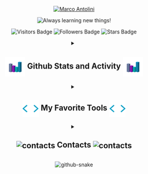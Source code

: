 <!-- About Me -->

<!-- <img src="https://raw.githubusercontent.com/khoa083/khoa/main/Khoa_ne/img/Rainbow.gif" width="100%"/> -->

<p align="center">
 <a href="https://github.com/MarcoAntolini">
  <img
   src="https://user-images.githubusercontent.com/93138565/204394594-2fb28f06-2faf-4b60-8fb9-7c8672a2b3d9.png"
   alt="Marco Antolini"
  />
 </a>
</p>

<p align="center">
 <img
  alt="Always learning new things!"
  src="https://readme-typing-svg.demolab.com?font=Fira+Code&pause=1000&color=6788F7&center=true&vCenter=true&width=435&lines=Always+learning+new+things!"
 />
</p>

<p align="center">
 <img
  alt="Visitors Badge"
  src="https://komarev.com/ghpvc/?username=MarcoAntolini&style=flat&color=6788F7&label=Visitors"
 />
 <img
  alt="Followers Badge"
  src="https://img.shields.io/github/followers/MarcoAntolini?label=Followers&style=flat&color=6788F7"
 />
 <img
  alt="Stars Badge"
  src="https://custom-icon-badges.herokuapp.com/badge/dynamic/json?color=6788F7&label=Stars&style=flat&query=%24.stars&url=https://api.github-star-counter.workers.dev/user/MarcoAntolini"
 />
</p>

<!-- My Github Stats -->

<details align="center">
 <summary>
  <h2>
   <picture>
    <img width="55" alt="stats" align="center" src="assets/stats.gif" />
   </picture>
   Github Stats and Activity
   <picture>
    <img width="55" alt="stats" align="center" src="assets/stats.gif" />
   </picture>
  </h2>
 </summary>

 <p align="center">
  <img
   alt="Marco Antolini's Streak"
   src="https://streak-stats.demolab.com/?user=MarcoAntolini&theme=tokyonight&hide_border=true"
  />
 </p>
 <p align="center">
  <img
   alt="Marco Antolini's Github Stats"
   src="https://github-readme-stats.vercel.app/api?username=MarcoAntolini&count_private=true&show_icons=true&theme=tokyonight&hide_border=true"
  />
  <img
   alt="Marco Antolini's Top Languages"
   height="195"
   src="https://github-readme-stats.vercel.app/api/top-langs/?username=MarcoAntolini&count_private=true&show_icons=true&layout=compact&theme=tokyonight&langs_count=10&hide_border=true"
  />
 </p>

 <b>Note:</b>
 <i>
  Top languages is only a metric of the languages my public code consists of and doesn't reflect experience or skill
  level.
 </i>
</details>

<!-- My Favourite Tools -->

<details align="center">
 <summary>
  <h2>
   <picture>
    <img width="45" alt="tools" align="center" src="assets/tools.gif" />
   </picture>
   My Favorite Tools
   <picture>
    <img width="45" alt="tools" align="center" src="assets/tools.gif" />
   </picture>
  </h2>
 </summary>

 <h3>👨‍💻 Programming and Markup Languages</h3>

 <p>
  <img
   alt="MIPS Assembly"
   src="https://custom-icon-badges.demolab.com/badge/Assembly-525252.svg?logo=asm-hex&logoColor=white"
  />
  <img alt="Bash" src="https://img.shields.io/badge/Bash-121011.svg?logo=gnu-bash&logoColor=white" />
  <img alt="C" src="https://custom-icon-badges.demolab.com/badge/C-03599C.svg?logo=c-in-hexagon&logoColor=white" />
  <img alt="C++" src="https://custom-icon-badges.demolab.com/badge/C++-9C033A.svg?logo=cpp2&logoColor=white" />
  <img alt="C#" src="https://custom-icon-badges.demolab.com/badge/C%23-68217A.svg?logo=cs2&logoColor=white" />
  <img alt="CSS" src="https://img.shields.io/badge/CSS-1572B6.svg?logo=css3&logoColor=white" />
  <img alt="HTML" src="https://img.shields.io/badge/HTML-E34F26.svg?logo=html5&logoColor=white" />
  <img alt="Java" src="https://custom-icon-badges.demolab.com/badge/Java-007396.svg?logo=java&logoColor=white" />
  <img alt="JavaScript" src="https://img.shields.io/badge/JavaScript-F7DF1E.svg?logo=javascript&logoColor=black" />
  <img alt="LaTeX" src="https://img.shields.io/badge/LaTeX-008080.svg?logo=LaTeX&logoColor=white" />
  <img alt="Markdown" src="https://img.shields.io/badge/Markdown-000000.svg?logo=markdown&logoColor=white" />
  <img alt="PHP" src="https://img.shields.io/badge/PHP-777BB4.svg?logo=php&logoColor=white" />
  <img alt="Python" src="https://img.shields.io/badge/Python-14354C.svg?logo=python&logoColor=white" />
  <img alt="SQL" src="https://custom-icon-badges.demolab.com/badge/SQL-025E8C.svg?logo=database&logoColor=white" />
  <img alt="SVG+XML" src="https://img.shields.io/badge/SVG%2BXML-e0982c.svg?logo=svg&logoColor=white" />
  <img alt="TypeScript" src="https://img.shields.io/badge/TypeScript-007ACC.svg?logo=typescript&logoColor=white" />
 </p>

 <h3>🧰 Frameworks and Libraries</h3>

 <p>
  <img alt="Arduino" src="https://img.shields.io/badge/-Arduino-00979D?logo=Arduino&logoColor=white" />
  <img alt="Bootstrap" src="https://img.shields.io/badge/Bootstrap-7952B3.svg?logo=bootstrap&logoColor=white" />
  <img alt="Discord.py" src="https://custom-icon-badges.demolab.com/badge/Discord.py-0d1620.svg?logo=dpy" />
  <img
   alt="GitHub Actions"
   src="https://img.shields.io/badge/GitHub%20Actions-2671E5.svg?logo=github%20actions&logoColor=white"
  />
  <img
   alt="JUnit"
   src="https://custom-icon-badges.demolab.com/badge/JUnit-25A162.svg?logo=check-circle&logoColor=white"
  />
  <img
   alt="PHPUnit"
   src="https://custom-icon-badges.demolab.com/badge/PHPUnit-366488.svg?logo=test-tube&logoColor=white"
  />
  <img alt="React" src="https://img.shields.io/badge/React-20232a.svg?logo=react&logoColor=%2361DAFB" />
 </p>

 <h3>🗄️ Databases and Cloud Hosting</h3>

 <p>
  <img alt="GitHub Pages" src="https://img.shields.io/badge/GitHub%20Pages-327FC7.svg?logo=github&logoColor=white" />
  <img alt="MongoDB" src="https://img.shields.io/badge/MongoDB-4ea94b.svg?logo=mongodb&logoColor=white" />
  <img alt="MySQL" src="https://img.shields.io/badge/MySQL-00f.svg?logo=mysql&logoColor=white" />
  <img alt="Notion" src="https://img.shields.io/badge/Notion-010101.svg?logo=notion&logoColor=white" />
 </p>

 <h3>💻 Software and Tools</h3>

 <p>
  <img alt="Adobe" src="https://img.shields.io/badge/Adobe-FF0000.svg?logo=adobe&logoColor=white" />
  <img alt="Android" src="https://img.shields.io/badge/Android-3DDC84?logo=android&logoColor=white" />
  <img
   alt="Android Studio"
   src="https://img.shields.io/badge/Android%20Studio-008678.svg?logo=android-studio&logoColor=white"
  />
  <img alt="Brave" src="https://img.shields.io/badge/-Brave-FB542B?logo=brave&logoColor=white" />
  <img alt="Discord" src="https://img.shields.io/badge/-Discord-5865F2.svg?logo=discord&logoColor=white" />
  <img alt="Git" src="https://img.shields.io/badge/Git-F05033.svg?logo=git&logoColor=white" />
  <img
   alt="GitHub Desktop"
   src="https://img.shields.io/badge/GitHub%20Desktop-8034A9.svg?logo=github&logoColor=white"
  />
  <img
   alt="Google Sheets"
   src="https://img.shields.io/badge/Sheets-34A853.svg?logo=google%20sheets&logoColor=white"
  />
  <img alt="OBS Studio" src="https://img.shields.io/badge/-OBS-302E31?logo=obs-studio&logoColor=white" />
  <img alt="Photopea" src="https://img.shields.io/badge/Photopea-18A497?logo=photopea&logoColor=white" />
  <img
   alt="Stack Overflow"
   src="https://img.shields.io/badge/-Stack%20Overflow-FE7A16?logo=stack-overflow&logoColor=white"
  />
  <img
   alt="Visual Studio Code"
   src="https://img.shields.io/badge/Visual%20Studio%20Code-0078d7.svg?logo=visual-studio-code&logoColor=white"
  />
 </p>
</details>

<!-- My Contacts -->

<details align="center">
 <summary>
  <h2>
    <picture>
      <source
      media="(prefers-color-scheme: light)"
      srcset="assets/contacts-light.gif"
      />
      <source
      media="(prefers-color-scheme: dark)"
      srcset="assets/contacts-dark.gif"
      />
      <img width="50" alt="contacts" align="center" />
    </picture>
    Contacts
    <picture>
      <source
      media="(prefers-color-scheme: light)"
      srcset="assets/contacts-light.gif"
      />
      <source
      media="(prefers-color-scheme: dark)"
      srcset="assets/contacts-dark.gif"
      />
      <img width="50" alt="contacts" align="center" />
    </picture>
  </h2>
 </summary>

 <p>
  <img
   align="center"
   height="16px"
   src="https://user-images.githubusercontent.com/93138565/204414651-1d3ba17f-da7e-4183-8ca3-2f8a1455ba71.png"
  />
  Email: <a href="mailto:marco.antolini2001@gmail.com"><b>marco.antolini2001@gmail.com</b></a>
 </p>
 <p>
  <img
   align="center"
   height="16px"
   src="https://user-images.githubusercontent.com/93138565/204414649-7c90f056-0acc-418d-9cbd-539d95c3be03.png"
  />
  Discord: <b>h4nto#6969</b>
 </p>
</details>

<p align="center">
 <picture>
  <source
   media="(prefers-color-scheme: light)"
   srcset="https://raw.githubusercontent.com/MarcoAntolini/MarcoAntolini/output/github-contribution-grid-snake.svg?palette=github-light&color_snake=#bf91f3&color_dots=#ebedf0,#4b84e6,#70a5fd,#8ebcff,#a6c8ff"
  />
  <source
   media="(prefers-color-scheme: dark)"
   srcset="https://raw.githubusercontent.com/MarcoAntolini/MarcoAntolini/output/github-contribution-grid-snake-dark.svg?palette=github-dark&color_snake=#bf91f3&color_dots=#161b22,#0095ff,#0082ff,#006fe6,#005cc5"
  />
  <img alt="github-snake" src="github-snake.svg" />
 </picture>
</p>
